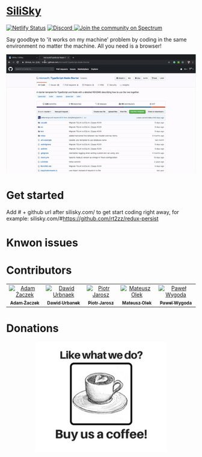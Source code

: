 # [SiliSky](https://www.silisky.com/)

[![Netlify Status](https://api.netlify.com/api/v1/badges/8fba023a-b05c-4825-a4cd-adecb3a87468/deploy-status)](https://app.netlify.com/sites/inspiring-shaw-cb8237/deploys)
<a href="https://discord.gg/P9DrxRz">
<img alt="Discord" src="https://img.shields.io/discord/593787637291286529.svg?color=%230E1D23&label=discord&style=popout">
</a>
<a href="https://spectrum.chat/silisky">
<img alt="Join the community on Spectrum" src="https://withspectrum.github.io/badge/badge.svg" />
</a>

Say goodbye to 'it works on my machine' problem by coding in the same environment no matter the machine. All you need is a browser!

<div align="center">
<img src="/src/images/readmeAssets/silisky.gif" >
</div>

# Get started

Add # + github url after silisky.com/ to get start coding right away, for example: silisky.com/#https://github.com/rt2zz/redux-persist

# Knwon issues

# Contributors

<div align='center'>
<table>
<tr align="center">
<td align="center"><a href="https://github.com/AdamZaczek"><img src="https://avatars2.githubusercontent.com/u/14284341?s=400&v=4" width="150px;" alt="Adam Żaczek"/><br /><sub><b>Adam Żaczek</b></sub></a></td>
<td align="center"><a href="https://github.com/Urban35"><img src="https://avatars1.githubusercontent.com/u/29239301?s=460&v=4" width="150px;" alt="Dawid Urbnaek"/><br /><sub><b>Dawid Urbanek</b></sub></a></td>
<td align="center"><a href="https://github.com/jaroszpiotr91"><img src="https://avatars3.githubusercontent.com/u/39913918?s=460&v=4" width="150px;" alt="Piotr Jarosz"/><br /><sub><b>Piotr Jarosz</b></sub></a></td>
<td align="center"><a href="https://github.com/MateuszOlek"><img src="https://avatars3.githubusercontent.com/u/38132787?s=460&v=4" width="150px;" alt="Mateusz Olek"/><br /><sub><b>Mateusz Olek</b></sub></a></td>
<td align="center"><a href="https://github.com/AceSpadeAble"><img src="https://avatars3.githubusercontent.com/u/33558885?s=460&v=4" width="150px;" alt="Paweł Wygoda"/><br /><sub><b>Pawel Wygoda</b></sub></a></td>
</tr>
</table>
</div>

# Donations

<div align='center'>

[<img src="/src/images/readmeAssets/coffee.jpg" width="350">](https://www.paypal.me/codengonet)

</div>
